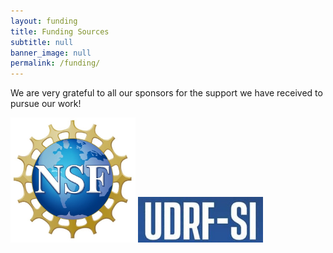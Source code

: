 ```yaml
---
layout: funding
title: Funding Sources
subtitle: null
banner_image: null
permalink: /funding/
---
```


We are very grateful to all our sponsors for the 
support we have received to pursue our work!  

<img src="/assets/images/nsf.jpg" width="200" height="auto" />
<img src="/assets/images/udrf_si.jpg" width="200" height="auto" />
